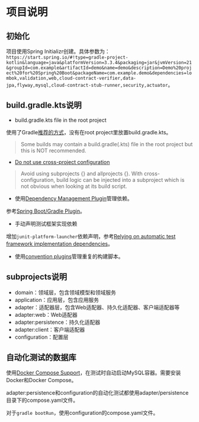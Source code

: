 # 项目说明

## 初始化

项目使用Spring Initializr创建。具体参数为：`https://start.spring.io/#!type=gradle-project-kotlin&language=java&platformVersion=3.3.4&packaging=jar&jvmVersion=21&groupId=com.example&artifactId=demo&name=demo&description=Demo%20project%20for%20Spring%20Boot&packageName=com.example.demo&dependencies=lombok,validation,web,cloud-contract-verifier,data-jpa,flyway,mysql,cloud-contract-stub-runner,security,actuator`。

## build.gradle.kts说明

- build.gradle.kts file in the root project

使用了Gradle[推荐的方式](https://docs.gradle.org/current/userguide/gradle_directories.html)，没有在root project里放置build.gradle.kts。

> Some builds may contain a build.gradle(.kts) file in the root project but this is NOT recommended.

- [Do not use cross-project configuration](https://docs.gradle.org/current/userguide/sharing_build_logic_between_subprojects.html#sec:convention_plugins_vs_cross_configuration)

> Avoid using subprojects {} and allprojects {}. 
> With cross-configuration, build logic can be injected into a subproject which is not obvious when looking at its build script.

- 使用[Dependency Management Plugin](https://docs.spring.io/dependency-management-plugin/docs/current/reference/html/)管理依赖。

参考[Spring Boot/Gradle Plugin](https://docs.spring.io/spring-boot/gradle-plugin/managing-dependencies.html)。

- 手动声明测试框架实现依赖

增加`junit-platform-launcher`依赖声明，参考[Relying on automatic test framework implementation dependencies](https://docs.gradle.org/8.10/userguide/upgrading_version_8.html#test_framework_implementation_dependencies)。

- 使用[convention plugins](https://docs.gradle.org/current/userguide/sharing_build_logic_between_subprojects.html)管理重复的构建脚本。

## subprojects说明

- domain：领域层，包含领域模型和领域服务
- application：应用层，包含应用服务
- adapter：适配器层，包含Web适配器、持久化适配器、客户端适配器等
- adapter:web：Web适配器
- adapter:persistence：持久化适配器
- adapter:client：客户端适配器
- configuration：配置层

## 自动化测试的数据库

使用[Docker Compose Support](https://docs.spring.io/spring-boot/reference/features/dev-services.html)，在测试时自动启动MySQL容器。需要安装Docker和Docker Compose。

adapter:persistence和configuration的自动化测试都使用adapter/persistence目录下的compose.yaml文件。

对于`gradle bootRun`，使用configuration的compose.yaml文件。
